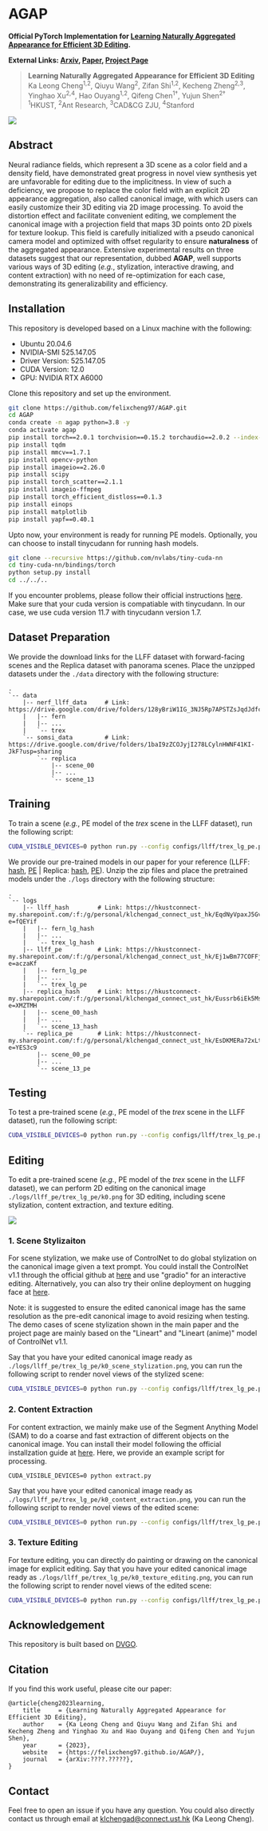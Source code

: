 # AGAP

**Official PyTorch Implementation for [Learning Naturally Aggregated Appearance for Efficient 3D Editing](https://felixcheng97.github.io/AGAP/).**

**External Links: [Arxiv](https://arxiv.org/abs/2312.06657), [Paper](https://klchengad.student.ust.hk/research/agap/paper.pdf), [Project Page](https://felixcheng97.github.io/AGAP/)**

> **Learning Naturally Aggregated Appearance for Efficient 3D Editing** <br>
>  Ka Leong Cheng<sup>1,2</sup>, Qiuyu Wang<sup>2</sup>, Zifan Shi<sup>1,2</sup>, Kecheng Zheng<sup>2,3</sup>, Yinghao Xu<sup>2,4</sup>, Hao Ouyang<sup>1,2</sup>, Qifeng Chen<sup>1&dagger;</sup>, Yujun Shen<sup>2&dagger;</sup> <br>
>  <sup>1</sup>HKUST, <sup>2</sup>Ant Research, <sup>3</sup>CAD&CG ZJU, <sup>4</sup>Stanford<br>

![](./figures/pipeline.jpg)


## Abstract
Neural radiance fields, which represent a 3D scene as a color field and a density field, have demonstrated great progress in novel view synthesis yet are unfavorable for editing due to the implicitness. In view of such a deficiency, we propose to replace the color field with an explicit 2D appearance aggregation, also called canonical image, with which users can easily customize their 3D editing via 2D image processing. To avoid the distortion effect and facilitate convenient editing, we complement the canonical image with a projection field that maps 3D points onto 2D pixels for texture lookup. This field is carefully initialized with a pseudo canonical camera model and optimized with offset regularity to ensure **naturalness** of the aggregated appearance. Extensive experimental results on three datasets suggest that our representation, dubbed **AGAP**, well supports various ways of 3D editing (*e.g.*, stylization, interactive drawing, and content extraction) with no need of re-optimization for each case, demonstrating its generalizability and efficiency.


## Installation
This repository is developed based on a Linux machine with the following:
* Ubuntu 20.04.6
* NVIDIA-SMI 525.147.05
* Driver Version: 525.147.05
* CUDA Version: 12.0
* GPU: NVIDIA RTX A6000

Clone this repository and set up the environment. 
```bash
git clone https://github.com/felixcheng97/AGAP.git
cd AGAP
conda create -n agap python=3.8 -y
conda activate agap
pip install torch==2.0.1 torchvision==0.15.2 torchaudio==2.0.2 --index-url https://download.pytorch.org/whl/cu117
pip install tqdm
pip install mmcv==1.7.1
pip install opencv-python
pip install imageio==2.26.0
pip install scipy
pip install torch_scatter==2.1.1
pip install imageio-ffmpeg
pip install torch_efficient_distloss==0.1.3
pip install einops
pip install matplotlib
pip install yapf==0.40.1
```
Upto now, your environment is ready for running PE models. Optionally, you can choose to install tinycudann for running hash models.
```bash
git clone --recursive https://github.com/nvlabs/tiny-cuda-nn
cd tiny-cuda-nn/bindings/torch
python setup.py install
cd ../../..
```
If you encounter problems, please follow their official instructions [here](https://github.com/NVlabs/tiny-cuda-nn.git). Make sure that your cuda version is compatiable with tinycudann. In our case, we use cuda version 11.7 with tinycudann version 1.7.


## Dataset Preparation
We provide the download links for the LLFF dataset with forward-facing scenes and the Replica dataset with panorama scenes. Place the unzipped datasets under the `./data` directory with the following structure:
```
.
`-- data
    |-- nerf_llff_data     # Link: https://drive.google.com/drive/folders/128yBriW1IG_3NJ5Rp7APSTZsJqdJdfc1
    |   |-- fern
    |   |-- ...
    |   `-- trex
    `-- somsi_data         # Link: https://drive.google.com/drive/folders/1baI9zZCOJyjI278LCylnHWNF41KI-JkF?usp=sharing
        `-- replica
            |-- scene_00
            |-- ...
            `-- scene_13
```


## Training
To train a scene (*e.g.*, PE model of the *trex* scene in the LLFF dataset), run the following script:
```bash
CUDA_VISIBLE_DEVICES=0 python run.py --config configs/llff/trex_lg_pe.py --render_train --dump_images --no_reload
```
We provide our pre-trained models in our paper for your reference (LLFF: [hash](https://hkustconnect-my.sharepoint.com/:f:/g/personal/klchengad_connect_ust_hk/EqdNyVpaxJ5GvJFJxhmdNeMBpjWCVnZXT8vrg8oTWvMOGA?e=fQEYif), [PE](https://hkustconnect-my.sharepoint.com/:f:/g/personal/klchengad_connect_ust_hk/Ej1wBm77COFFjs154RVObw4B9PEhCrx1CKKsFII6fcxadw?e=aczaKf) | Replica: [hash](https://hkustconnect-my.sharepoint.com/:f:/g/personal/klchengad_connect_ust_hk/Eussrb6iEk5MsueueoKQbigBG2OwejKxVg3t3RcUGhUHJA?e=XMZTMH), [PE](https://hkustconnect-my.sharepoint.com/:f:/g/personal/klchengad_connect_ust_hk/EsDKMERa72xLti6U_9B0FLIBSeiRm0crUhyq8Ean_mgltQ?e=YES3c9)). Unzip the zip files and place the pretrained models under the `./logs` directory with the following structure:
```
.
`-- logs
    |-- llff_hash        # Link: https://hkustconnect-my.sharepoint.com/:f:/g/personal/klchengad_connect_ust_hk/EqdNyVpaxJ5GvJFJxhmdNeMBpjWCVnZXT8vrg8oTWvMOGA?e=fQEYif
    |   |-- fern_lg_hash
    |   |-- ...
    |   `-- trex_lg_hash
    |-- llff_pe          # Link: https://hkustconnect-my.sharepoint.com/:f:/g/personal/klchengad_connect_ust_hk/Ej1wBm77COFFjs154RVObw4B9PEhCrx1CKKsFII6fcxadw?e=aczaKf
    |   |-- fern_lg_pe
    |   |-- ...
    |   `-- trex_lg_pe
    |-- replica_hash     # Link: https://hkustconnect-my.sharepoint.com/:f:/g/personal/klchengad_connect_ust_hk/Eussrb6iEk5MsueueoKQbigBG2OwejKxVg3t3RcUGhUHJA?e=XMZTMH
    |   |-- scene_00_hash
    |   |-- ...
    |   `-- scene_13_hash
    `-- replica_pe       # Link: https://hkustconnect-my.sharepoint.com/:f:/g/personal/klchengad_connect_ust_hk/EsDKMERa72xLti6U_9B0FLIBSeiRm0crUhyq8Ean_mgltQ?e=YES3c9
        |-- scene_00_pe
        |-- ...
        `-- scene_13_pe
```


## Testing
To test a pre-trained scene (*e.g.*, PE model of the *trex* scene in the LLFF dataset), run the following script:
```bash
CUDA_VISIBLE_DEVICES=0 python run.py --config configs/llff/trex_lg_pe.py --render_test --render_video --dump_images
```


## Editing
To edit a pre-trained scene (*e.g.*, PE model of the *trex* scene in the LLFF dataset), we can perform 2D editing on the canonical image `./logs/llff_pe/trex_lg_pe/k0.png` for 3D editing, including scene stylization, content extraction, and texture editing.

![](./figures/teaser.jpg)

### 1. Scene Stylizaiton
For scene stylization, we make use of ControlNet to do global stylization on the canonical image given a text prompt. You could install the ControlNet v1.1 through the official github at [here](https://github.com/lllyasviel/ControlNet-v1-1-nightly.git) and use "gradio" for an interactive editing. Alternatively, you can also try their online deployment on hugging face at [here](https://huggingface.co/spaces/hysts/ControlNet-v1-1).

Note: it is suggested to ensure the edited canonical image has the same resolution as the pre-edit canonical image to avoid resizing when testing. The demo cases of scene stylization shown in the main paper and the project page are mainly based on the "Lineart" and "Lineart (anime)" model of ControlNet v1.1.

Say that you have your edited canonical image ready as `./logs/llff_pe/trex_lg_pe/k0_scene_stylization.png`, you can run the following script to render novel views of the stylized scene:
```bash
CUDA_VISIBLE_DEVICES=0 python run.py --config configs/llff/trex_lg_pe.py --render_video --dump_images --edit scene_stylization
```

### 2. Content Extraction
For content extraction, we mainly make use of the Segment Anything Model (SAM) to do a coarse and fast extraction of different objects on the canonical image. You can install their model following the official installzation guide at [here](https://github.com/facebookresearch/segment-anything). Here, we provide an example script for processing.
```
CUDA_VISIBLE_DEVICES=0 python extract.py
```

Say that you have your edited canonical image ready as `./logs/llff_pe/trex_lg_pe/k0_content_extraction.png`, you can run the following script to render novel views of the edited scene:
```bash
CUDA_VISIBLE_DEVICES=0 python run.py --config configs/llff/trex_lg_pe.py --render_video --dump_images --edit content_extraction
```

### 3. Texture Editing
For texture editing, you can directly do painting or drawing on the canonical image for explicit editing. Say that you have your edited canonical image ready as `./logs/llff_pe/trex_lg_pe/k0_texture_editing.png`, you can run the following script to render novel views of the edited scene:
```bash
CUDA_VISIBLE_DEVICES=0 python run.py --config configs/llff/trex_lg_pe.py --render_video --dump_images --edit texture_editing
```


## Acknowledgement
This repository is built based on [DVGO](https://github.com/sunset1995/DirectVoxGO).


## Citation
If you find this work useful, please cite our paper:
```
@article{cheng2023learning,
    title     = {Learning Naturally Aggregated Appearance for Efficient 3D Editing}, 
    author    = {Ka Leong Cheng and Qiuyu Wang and Zifan Shi and Kecheng Zheng and Yinghao Xu and Hao Ouyang and Qifeng Chen and Yujun Shen},
    year      = {2023},
    website   = {https://felixcheng97.github.io/AGAP/},
    journal   = {arXiv:????.?????},
}
```

## Contact
Feel free to open an issue if you have any question. You could also directly contact us through email at klchengad@connect.ust.hk (Ka Leong Cheng).
